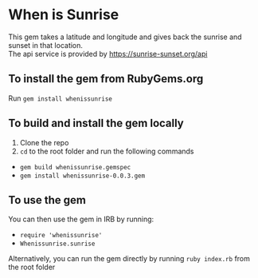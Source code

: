 # When is Sunrise
This gem takes a latitude and longitude and gives back the sunrise and sunset in that location.<br />
The api service is provided by https://sunrise-sunset.org/api

## To install the gem from RubyGems.org
Run `gem install whenissunrise`

## To build and install the gem locally
1. Clone the repo
2. `cd` to the root folder and run the following commands
 * `gem build whenissunrise.gemspec`
 * `gem install whenissunrise-0.0.3.gem`

## To use the gem
You can then use the gem in IRB by running:

 - `require 'whenissunrise'`
 - `Whenissunrise.sunrise`

Alternatively, you can run the gem directly by running `ruby index.rb` from the root folder
